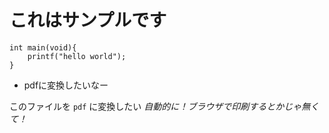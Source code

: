 # これはサンプルです

```
int main(void){
	printf("hello world");
}
```

- pdfに変換したいなー

このファイルを `pdf` に変換したい *自動的に！ブラウザで印刷するとかじゃ無くて！*


